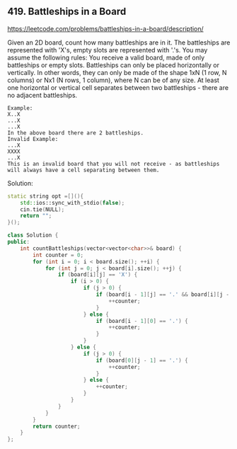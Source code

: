 ## 419. Battleships in a Board

https://leetcode.com/problems/battleships-in-a-board/description/

Given an 2D board, count how many battleships are in it. The battleships are represented with 'X's, empty slots are represented with '.'s. You may assume the following rules:
You receive a valid board, made of only battleships or empty slots.
Battleships can only be placed horizontally or vertically. In other words, they can only be made of the shape 1xN (1 row, N columns) or Nx1 (N rows, 1 column), where N can be of any size.
At least one horizontal or vertical cell separates between two battleships - there are no adjacent battleships.
```
Example:
X..X
...X
...X
In the above board there are 2 battleships.
Invalid Example:
...X
XXXX
...X
This is an invalid board that you will not receive - as battleships will always have a cell separating between them.
```

Solution:
```c++
static string opt =[](){
    std::ios::sync_with_stdio(false);
    cin.tie(NULL);
    return "";
}();

class Solution {
public:
    int countBattleships(vector<vector<char>>& board) {
        int counter = 0;
        for (int i = 0; i < board.size(); ++i) {
            for (int j = 0; j < board[i].size(); ++j) {
                if (board[i][j] == 'X') {
                    if (i > 0) {
                        if (j > 0) {
                            if (board[i - 1][j] == '.' && board[i][j - 1] == '.') {
                                ++counter;
                            }
                        } else {
                            if (board[i - 1][0] == '.') {
                                ++counter;
                            }
                        }
                    } else {
                        if (j > 0) {
                            if (board[0][j - 1] == '.') {
                                ++counter;
                            }
                        } else {
                            ++counter;
                        }
                    }
                }
            }
        }
        return counter;
    }
};
```
